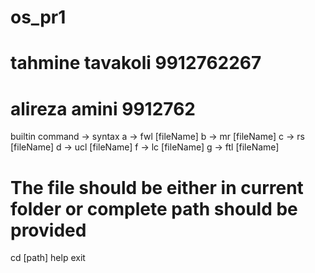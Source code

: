 # os_pr1
# tahmine tavakoli 9912762267
# alireza amini 9912762

builtin command -> syntax
a -> fwl [fileName]
b -> mr [fileName]
c -> rs [fileName]
d -> ucl [fileName]
f -> lc [fileName]
g -> ftl [fileName]
 
# The file should be either in current folder or complete path should be provided

cd [path]
help
exit